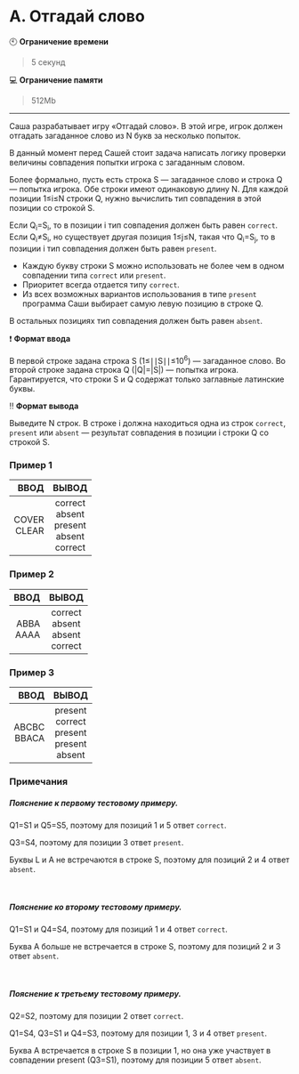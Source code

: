 # A. Отгадай слово

:clock10: **Ограничение времени**

>5 секунд

 
:computer: **Ограничение памяти**

>512Mb

____

Саша разрабатывает игру «Отгадай слово». В этой игре, игрок должен отгадать загаданное слово из N букв за несколько попыток.

В данный момент перед Сашей стоит задача написать логику проверки величины совпадения попытки игрока с загаданным словом.

Более формально, пусть есть строка S — загаданное слово и строка Q — попытка игрока. Обе строки имеют одинаковую длину N. Для каждой позиции 1≤i≤N строки Q, нужно вычислить тип совпадения в этой позиции со строкой S.

Если Q<sub>i</sub>=S<sub>i</sub>, то в позиции i тип совпадения должен быть равен `correct`.
Если Q<sub>i</sub>≠S<sub>i</sub>, но существует другая позиция 1≤j≤N, такая что Q<sub>i</sub>=S<sub>j</sub>, то в позиции i тип совпадения должен быть равен `present`.
- Каждую букву строки S можно использовать не более чем в одном совпадении типа `correct` или `present`.
- Приоритет всегда отдается типу `correct`.
- Из всех возможных вариантов использования в типе `present` программа Саши выбирает самую левую позицию в строке Q.

В остальных позициях тип совпадения должен быть равен `absent`.


:heavy_exclamation_mark: <b>Формат ввода</b>

В первой строке задана строка S (1≤∣∣S∣∣≤10<sup>6</sup>) — загаданное слово.
Во второй строке задана строка Q (|Q|=|S|) — попытка игрока.
Гарантируется, что строки S и Q содержат только заглавные латинские буквы.


:bangbang: <b>Формат вывода</b>

Выведите N строк. В строке i должна находиться одна из строк `correct`, `present` или `absent` — результат совпадения в позиции i строки Q со строкой S.

### Пример 1

| ВВОД | ВЫВОД |
|----:|:----:|
| COVER<br/>CLEAR | correct<br/>absent<br/>present<br/>absent<br/>correct |


### Пример 2

| ВВОД | ВЫВОД |
|----:|:----:|
| ABBA<br/>AAAA | correct<br/>absent<br/>absent<br/>correct |


### Пример 3

| ВВОД | ВЫВОД |
|----:|:----:|
| ABCBC<br/>BBACA | present<br/>correct<br/>present<br/>present<br/>absent |

### Примечания
##### Пояснение к первому тестовому примеру.

Q1=S1 и Q5=S5, поэтому для позиций 1 и 5 ответ `correct`.

Q3=S4, поэтому для позиции 3 ответ `present`.

Буквы L и A не встречаются в строке S, поэтому для позиций 2 и 4 ответ `absent`.

<br/>

##### Пояснение ко второму тестовому примеру.

Q1=S1 и Q4=S4, поэтому для позиций 1 и 4 ответ `correct`.

Буква A больше не встречается в строке S, поэтому для позиций 2 и 3 ответ `absent`.

<br/>

##### Пояснение к третьему тестовому примеру.

Q2=S2, поэтому для позиции 2 ответ `correct`.

Q1=S4, Q3=S1 и Q4=S3, поэтому для позиции 1, 3 и 4 ответ `present`.

Буква A встречается в строке S в позиции 1, но она уже участвует в совпадении present (Q3=S1), поэтому для позиции 5 ответ `absent`.
